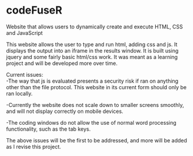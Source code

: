 # codeFuseR
Website that allows users to dynamically create and execute HTML, CSS and JavaScript

This website allows the user to type and run html, adding css and js. It displays the output into an iframe in the 
results window. It is built using jquery and some fairly basic html/css work. It was meant as a learning project and
will be developed more over time. 




Current issues: <br />
-The way that js is evaluated presents a security risk if ran on anything other than the file protocol. This website
in its current form should only be ran locally.

-Currently the website does not scale down to smaller screens smoothly, and will not display correctly on mobile 
devices.

-The coding windows do not allow the use of normal word processing functionality, such as the tab keys.



The above issues will be the first to be addressed, and more will be added as I revise this project.

